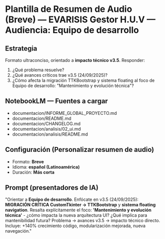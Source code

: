 # Plantilla de Resumen de Audio (Breve) — EVARISIS Gestor H.U.V — Audiencia: Equipo de desarrollo

## Estrategia
Formato ultraconciso, orientado a **impacto técnico v3.5**. Responder:
1) ¿Qué problema resuelve?  
2) ¿Qué avances críticos trae v3.5 (24/09/2025)?  
3) ¿Cómo afecta la migración TTKBootstrap y sistema floating al foco de Equipo de desarrollo: "Mantenimiento y evolución técnica"?

## NotebookLM — Fuentes a cargar
- documentacion/INFORME_GLOBAL_PROYECTO.md
- documentacion/README.md
- documentacion/CHANGELOG.md
- documentacion/analisis/02_ui.md
- documentacion/analisis/README.md

## Configuración (Personalizar resumen de audio)
- Formato: **Breve**
- Idioma: **español (Latinoamérica)**
- Duración: **Más corta**

## Prompt (presentadores de IA)
"Orientar a **Equipo de desarrollo**. Enfócate en v3.5 (24/09/2025): **MIGRACIÓN CRÍTICA CustomTkinter → TTKBootstrap** y **sistema floating navigation**. 
Resalta explícitamente el foco: **'Mantenimiento y evolución técnica'** - ¿cómo impacta la nueva arquitectura UI? ¿Qué implica para mantenibilidad futura?
Problema → avances v3.5 → impacto técnico directo. Incluye: +140% crecimiento código, modularización mejorada, nueva navegación."